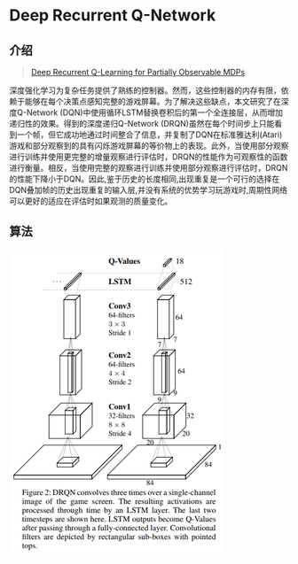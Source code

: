 # Deep Recurrent  Q-Network

## 介绍

> [Deep Recurrent Q-Learning for Partially Observable MDPs](https://arxiv.org/pdf/1507.06527.pdf)

深度强化学习为复杂任务提供了熟练的控制器。然而，这些控制器的内存有限，依赖于能够在每个决策点感知完整的游戏屏幕。为了解决这些缺点，本文研究了在深度Q-Network \(DQN\)中使用循环LSTM替换卷积后的第一个全连接层，从而增加递归性的效果。得到的深度递归Q-Network \(DRQN\)虽然在每个时间步上只能看到一个帧，但它成功地通过时间整合了信息，并复制了DQN在标准雅达利\(Atari\)游戏和部分观察到的具有闪烁游戏屏幕的等价物上的表现。此外，当使用部分观察进行训练并使用更完整的增量观察进行评估时，DRQN的性能作为可观察性的函数进行衡量。相反，当使用完整的观察进行训练并使用部分观察进行评估时，DRQN的性能下降小于DQN。因此,鉴于历史的长度相同,出现重复是一个可行的选择在DQN叠加帧的历史出现重复的输入层,并没有系统的优势学习玩游戏时,周期性网络可以更好的适应在评估时如果观测的质量变化。

## 算法

![](../../.gitbook/assets/image%20%2828%29.png)

